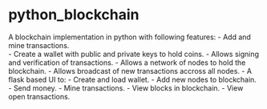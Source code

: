 # python_blockchain
A blockchain implementation in python with following features:
    - Add and mine transactions.   
    - Create a wallet with public and private keys to hold coins.
    - Allows signing and verification of transactions.
    - Allows a network of nodes to hold the blockchain.
    - Allows broadcast of new transactions accross all nodes.
    - A flask based UI to:
        - Create and load wallet.
        - Add new nodes to blockchain.
        - Send money.
        - Mine transactions.
        - View blocks in blockchain.
        - View open transactions.
